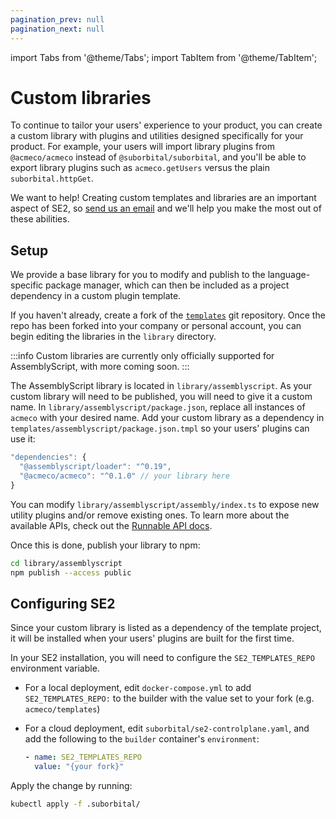 ```yaml
---
pagination_prev: null
pagination_next: null
---
```


import Tabs from '@theme/Tabs';
import TabItem from '@theme/TabItem';

# Custom libraries

To continue to tailor your users' experience to your product, you can create a custom library with plugins and utilities designed specifically for your product. For example, your users will import library plugins from `@acmeco/acmeco` instead of `@suborbital/suborbital`, and you'll be able to export library plugins such as `acmeco.getUsers` versus the plain `suborbital.httpGet`.

We want to help! Creating custom templates and libraries are an important aspect of SE2, so [send us an email](mailto:team@suborbital.dev) and we'll help you make the most out of these abilities.

## Setup

We provide a base library for you to modify and publish to the language-specific package manager, which can then be included as a project dependency in a custom plugin template.

If you haven't already, create a fork of the [`templates`](https://github.com/suborbital/templates) git repository. Once the repo has been forked into your company or personal account, you can begin editing the libraries in the `library` directory.

:::info
Custom libraries are currently only officially supported for AssemblyScript, with more coming soon.
:::

<Tabs groupId="language-selection">

<TabItem value="assemblyscript" label="AssemblyScript">

The AssemblyScript library is located in `library/assemblyscript`. As your custom library will need to be published, you will need to give it a custom name. In `library/assemblyscript/package.json`, replace all instances of `acmeco` with your desired name. Add your custom library as a dependency in `templates/assemblyscript/package.json.tmpl` so your users' plugins can use it:

```js
"dependencies": {
  "@assemblyscript/loader": "^0.19",
  "@acmeco/acmeco": "^0.1.0" // your library here
}
```

You can modify `library/assemblyscript/assembly/index.ts` to expose new utility plugins and/or remove existing ones. To learn more about the available APIs, check out the [Runnable API docs](docs/atmo/runnable-api/introduction.md).

Once this is done, publish your library to npm:

```bash
cd library/assemblyscript
npm publish --access public
```

</TabItem>

</Tabs>

## Configuring SE2

Since your custom library is listed as a dependency of the template project, it will be installed when your users' plugins are built for the first time.

In your SE2 installation, you will need to configure the `SE2_TEMPLATES_REPO` environment variable.

- For a local deployment, edit `docker-compose.yml` to add `SE2_TEMPLATES_REPO:` to the builder with the value set to your fork \(e.g. `acmeco/templates`\)
- For a cloud deployment, edit `suborbital/se2-controlplane.yaml`, and add the following to the `builder` container's `environment`:

  ```yaml
  - name: SE2_TEMPLATES_REPO
    value: "{your fork}"
  ```

Apply the change by running:

```bash
kubectl apply -f .suborbital/
```
